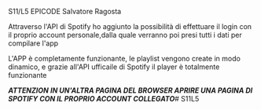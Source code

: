 S11/L5 EPICODE
Salvatore Ragosta

Attraverso l'API di Spotify ho aggiunto la possibilità di effettuare il login con il proprio account personale,dalla quale verranno poi presi tutti i dati per compilare l'app

L'APP è completamente funzionante, le playlist vengono create in modo dinamico, e grazie all'API ufficaile di Spotify il player è totalmente funzionante 

***ATTENZION***
***IN UN'ALTRA PAGINA DEL BROWSER APRIRE UNA PAGINA DI SPOTIFY CON IL PROPRIO ACCOUNT COLLEGATO***# S11L5
